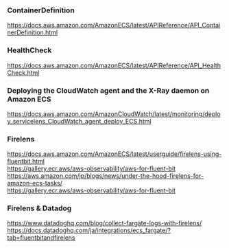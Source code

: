 ### ContainerDefinition
https://docs.aws.amazon.com/AmazonECS/latest/APIReference/API_ContainerDefinition.html

### HealthCheck
https://docs.aws.amazon.com/AmazonECS/latest/APIReference/API_HealthCheck.html

### Deploying the CloudWatch agent and the X-Ray daemon on Amazon ECS
https://docs.aws.amazon.com/AmazonCloudWatch/latest/monitoring/deploy_servicelens_CloudWatch_agent_deploy_ECS.html

### Firelens
https://docs.aws.amazon.com/AmazonECS/latest/userguide/firelens-using-fluentbit.html<br>
https://gallery.ecr.aws/aws-observability/aws-for-fluent-bit<br>
https://aws.amazon.com/jp/blogs/news/under-the-hood-firelens-for-amazon-ecs-tasks/<br>
https://gallery.ecr.aws/aws-observability/aws-for-fluent-bit<br>

### Firelens & Datadog
https://www.datadoghq.com/blog/collect-fargate-logs-with-firelens/<br>
https://docs.datadoghq.com/ja/integrations/ecs_fargate/?tab=fluentbitandfirelens<br>

~~~

~~~
